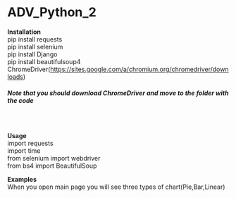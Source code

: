 # ADV_Python_2
**Installation**<br />
pip install requests<br />
pip install selenium<br />
pip install Django<br />
pip install beautifulsoup4<br />
ChromeDriver(https://sites.google.com/a/chromium.org/chromedriver/downloads)


###### **Note that you should download ChromeDriver and move to the folder with the code**
<br/>

**Usage**<br />
import requests<br />
import time<br />
from selenium import webdriver<br />
from bs4 import BeautifulSoup<br />

**Examples**<br />
When you open main page you will see three types of chart(Pie,Bar,Linear)<br />
